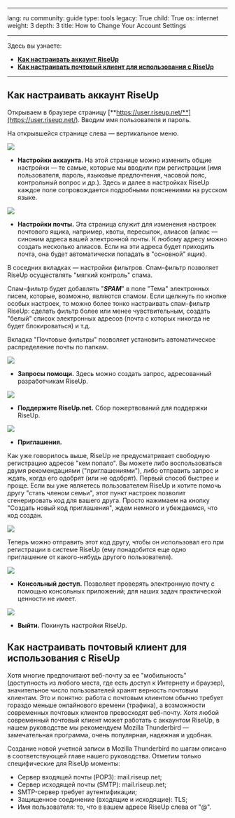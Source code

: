 

---

lang: ru
community: guide
type: tools
legacy: True
child: True
os: internet
weight: 3
depth: 3
title: How to Change Your Account Settings

---

Здесь вы узнаете:

- [**Как настраивать аккаунт RiseUp**](#4.0)
- [**Как настраивать почтовый клиент для использования с RiseUp**](#4.1)

-------

<a name="4.0"></a>
## Как настраивать аккаунт RiseUp ##

Открываем в браузере страницу [**https://user.riseup.net/**](https://user.riseup.net/). Вводим имя пользователя и пароль.

На открывшейся странице слева — вертикальное меню.

![](/sbox/screen/riseup-ru/11.png)

- **Настройки аккаунта.** На этой странице можно изменить общие настройки — те самые, которые мы вводили при регистрации (имя пользователя, пароль, языковые предпочтения, часовой пояс, контрольный вопрос и др.). Здесь и далее в настройках RiseUp каждое поле сопровождается подробными пояснениями на русском языке.

![](/sbox/screen/riseup-ru/12.png)

- **Настройки почты.** Эта страница служит для изменения настроек почтового ящика, например, квоты, пересылок, алиасов (алиас — синоним адреса вашей электронной почты. К любому адресу можно создать несколько алиасов. Если на эти адреса будет приходить почта, она будет автоматически попадать в &quot;основной&quot; ящик).

В соседних вкладках — настройки фильтров. Спам-фильтр позволяет RiseUp осуществлять &quot;мягкий контроль&quot; спама. 

Спам-фильтр будет добавлять &quot;***SPAM***&quot; в поле &quot;Тема&quot; электронных писем, которые, возможно, являются спамом. Если щелкнуть по кнопке особых настроек, то можно более тонко настраивать спам-фильтр RiseUp: сделать фильтр более или менее чувствительным, создать &quot;белый&quot; список электронных адресов (почта с которых никогда не будет блокироваться) и т.д.

Вкладка &quot;Почтовые фильтры&quot; позволяет установить автоматическое распределение почты по папкам.

![](/sbox/screen/riseup-ru/13.png)

- **Запросы помощи.** Здесь можно создать запрос, адресованный разработчикам RiseUp.

![](/sbox/screen/riseup-ru/14.png)

- **Поддержите RiseUp.net.** Сбор пожертвований для поддержки RiseUp.

![](/sbox/screen/riseup-ru/15.png)

- **Приглашения.**

Как уже говорилось выше, RiseUp не предусматривает свободную регистрацию адресов &quot;кем попало&quot;. Вы можете либо воспользоваться двумя рекомендациями (&quot;приглашениями&quot;), либо отправить запрос и ждать, когда его одобрят (или не одобрят). Первый способ быстрее и проще. Если вы уже являетесь пользователем RiseUp и хотите помочь другу &quot;стать членом семьи&quot;, этот пункт настроек
позволит сгенерировать код для вашего друга. Просто нажимаем на кнопку &quot;Создать новый код приглашения&quot;, ждем немного и убеждаемся, что код создан.

![](/sbox/screen/riseup-ru/16.png)

Теперь можно отправить этот код другу, чтобы он использовал его при регистрации в системе RiseUp (ему понадобится еще одно приглашение от какого-нибудь другого пользователя). 

![](/sbox/screen/riseup-ru/17.png)

- **Консольный доступ.** Позволяет проверять электронную почту с помощью консольных приложений; для наших задач практической ценности не имеет.

![](/sbox/screen/riseup-ru/18.png)

- **Выйти.** Покинуть настройки RiseUp.

<a name="4.1"></a>
## Как настраивать почтовый клиент для использования с RiseUp ##

Хотя многие предпочитают веб-почту за ее &quot;мобильность&quot; (доступность из любого места, где есть доступ к Интернету и браузер), значительное число пользователей хранят верность почтовым клиентам. Это и понятно: работа с почтовым клиентом обычно требует гораздо меньше онлайнового времени (трафика), а возможности современных почтовых клиентов превосходят веб-почту. Хотя любой современный почтовый клиент может работать с аккаунтом RiseUp, в нашем руководстве мы рекомендуем Mozilla Thunderbird — замечательная программа, очень популярная, надежная и удобная. 

Создание новой учетной записи в Mozilla Thunderbird по шагам описано в соответствующей главе нашего руководства. Отметим только специфические для RiseUp моменты:

- Cервер входящей почты (POP3): mail.riseup.net;
- Сервер исходящей почты (SMTP): mail.riseup.net;
- SMTP-сервер требует аутентификации;
- Защищенное соединение (входящие и исходящие): TLS;
- Имя пользователя: то, что в вашем адресе RiseUp слева от &quot;@&quot;.

